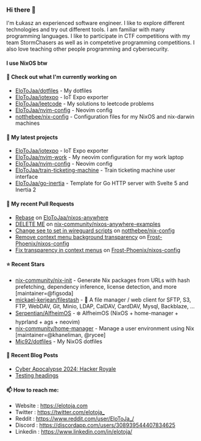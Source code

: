 ### Hi there 👋

I'm Łukasz an experienced software engineer. I like to explore different technologies and try out different tools. I am familiar with many programming languages. I like to participate in CTF competitions with my team StormChasers as well as in competetive programming competitions. I also love teaching other people programming and cybersecurity.

#### I use NixOS btw

#### 👷 Check out what I'm currently working on

- [EloToJaa/dotfiles](https://github.com/EloToJaa/dotfiles) - My dotfiles
- [EloToJaa/iotexpo](https://github.com/EloToJaa/iotexpo) - IoT Expo exporter
- [EloToJaa/leetcode](https://github.com/EloToJaa/leetcode) - My solutions to leetcode problems
- [EloToJaa/nvim-config](https://github.com/EloToJaa/nvim-config) - Neovim config
- [notthebee/nix-config](https://github.com/notthebee/nix-config) - Configuration files for my NixOS and nix-darwin machines

#### 🌱 My latest projects

- [EloToJaa/iotexpo](https://github.com/EloToJaa/iotexpo) - IoT Expo exporter
- [EloToJaa/nvim-work](https://github.com/EloToJaa/nvim-work) - My neovim configuration for my work laptop
- [EloToJaa/nvim-config](https://github.com/EloToJaa/nvim-config) - Neovim config
- [EloToJaa/train-ticketing-machine](https://github.com/EloToJaa/train-ticketing-machine) - Train ticketing machine user interface
- [EloToJaa/go-inertia](https://github.com/EloToJaa/go-inertia) - Template for Go HTTP server with Svelte 5 and Inertia 2

#### 🔨 My recent Pull Requests

- [Rebase](https://github.com/EloToJaa/nixos-anywhere/pull/1) on [EloToJaa/nixos-anywhere](https://github.com/EloToJaa/nixos-anywhere)
- [DELETE ME](https://github.com/nix-community/nixos-anywhere-examples/pull/18) on [nix-community/nixos-anywhere-examples](https://github.com/nix-community/nixos-anywhere-examples)
- [Change see to set in wireguard scripts](https://github.com/notthebee/nix-config/pull/25) on [notthebee/nix-config](https://github.com/notthebee/nix-config)
- [Remove context menu background transparency](https://github.com/Frost-Phoenix/nixos-config/pull/51) on [Frost-Phoenix/nixos-config](https://github.com/Frost-Phoenix/nixos-config)
- [Fix transparency in context menus](https://github.com/Frost-Phoenix/nixos-config/pull/50) on [Frost-Phoenix/nixos-config](https://github.com/Frost-Phoenix/nixos-config)

#### ⭐ Recent Stars

- [nix-community/nix-init](https://github.com/nix-community/nix-init) - Generate Nix packages from URLs with hash prefetching, dependency inference, license detection, and more [maintainer=@figsoda]
- [mickael-kerjean/filestash](https://github.com/mickael-kerjean/filestash) - :file_folder: A file manager / web client for SFTP, S3, FTP, WebDAV, Git, Minio, LDAP, CalDAV, CardDAV, Mysql, Backblaze, ...
- [Serpentian/AlfheimOS](https://github.com/Serpentian/AlfheimOS) - ❄️ AlfheimOS (NixOS &#43; home-manager &#43; hyprland &#43; ags &#43; neovim)
- [nix-community/home-manager](https://github.com/nix-community/home-manager) - Manage a user environment using Nix  [maintainer=@khaneliman, @rycee] 
- [Mic92/dotfiles](https://github.com/Mic92/dotfiles) - My NixOS dotfiles

#### 📰 Recent Blog Posts

- [Cyber Apocalypse 2024: Hacker Royale](https://elotoja.com/blog/cyber-apocalypse/)
- [Testing headings](https://elotoja.com/blog/headings/)

#### 📫 How to reach me:
  - Website   : <https://elotoja.com>
  - Twitter   : <https://twitter.com/elotoja_>
  - Reddit    : <https://www.reddit.com/user/EloToJa_/>
  - Discord   : <https://discordapp.com/users/308939544407834625>
  - Linkedin  : <https://www.linkedin.com/in/elotoja/>
